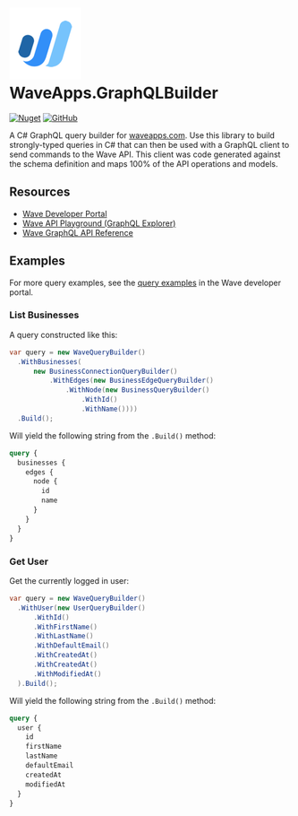 # [![](https://github.com/adamfisher/WaveApps.GraphQLBuilder/blob/main/WaveApps.GraphQLBuilder/wave_logo.png?raw=true)](https://www.waveapps.com/) WaveApps.GraphQLBuilder

[![Nuget](https://img.shields.io/nuget/dt/WaveApps.GraphQLBuilder?color=blue&label=nuget&style=plastic)](https://www.nuget.org/packages/WaveApps.GraphQLBuilder)
[![GitHub](https://img.shields.io/github/license/adamfisher/WaveApps.GraphQLBuilder?style=plastic)](https://github.com/adamfisher/WaveApps.GraphQLBuilder/blob/main/LICENSE)

A C# GraphQL query builder for [waveapps.com](https://www.waveapps.com/). Use this library to build strongly-typed queries in C# that can then be used with a GraphQL client to send commands to the Wave API. This client was code generated against the schema definition and maps 100% of the API operations and models.

## Resources
- [Wave Developer Portal](https://developer.waveapps.com/hc/en-us/categories/360001114072-Documentation)
- [Wave API Playground (GraphQL Explorer)](https://developer.waveapps.com/hc/en-us/articles/360018937431-API-Playground)
- [Wave GraphQL API Reference](https://developer.waveapps.com/hc/en-us/articles/360019968212-API-Reference)

## Examples

For more query examples, see the [query examples](https://developer.waveapps.com/hc/en-us/sections/360006441372-Examples) in the Wave developer portal.

### List Businesses

A query constructed like this:

```c#
var query = new WaveQueryBuilder()
  .WithBusinesses(
      new BusinessConnectionQueryBuilder()
          .WithEdges(new BusinessEdgeQueryBuilder()
              .WithNode(new BusinessQueryBuilder()
                  .WithId()
                  .WithName())))
  .Build();
```

Will yield the following string from the `.Build()` method:

```graphql
query {
  businesses {
    edges {
      node {
        id
        name
      }
    }
  }
}
```

### Get User

Get the currently logged in user:

```c#
var query = new WaveQueryBuilder()
  .WithUser(new UserQueryBuilder()
      .WithId()
      .WithFirstName()
      .WithLastName()
      .WithDefaultEmail()
      .WithCreatedAt()
      .WithCreatedAt()
      .WithModifiedAt()
  ).Build();
```

Will yield the following string from the `.Build()` method:

```graphql
query {
  user {
    id
    firstName
    lastName
    defaultEmail
    createdAt
    modifiedAt
  }
}
```
